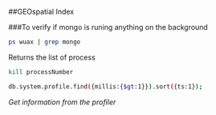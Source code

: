 
##GEOspatial Index


###To verify if mongo is runing anything on the background

```sh
ps wuax | grep mongo
```

Returns the list of process

```sh
kill processNumber
```

```sh
db.system.profile.find({millis:{$gt:1}}).sort({ts:1});
```
*Get information from the profiler*
